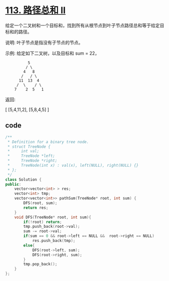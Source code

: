 # [113. 路径总和 II](https://leetcode-cn.com/problems/path-sum-ii/)

给定一个二叉树和一个目标和，找到所有从根节点到叶子节点路径总和等于给定目标和的路径。

说明: 叶子节点是指没有子节点的节点。

示例:
给定如下二叉树，以及目标和 sum = 22，

              5
             / \
            4   8
           /   / \
          11  13  4
         /  \    / \
        7    2  5   1
返回:

[
   [5,4,11,2],
   [5,8,4,5]
]

## code

```c++
/**
 * Definition for a binary tree node.
 * struct TreeNode {
 *     int val;
 *     TreeNode *left;
 *     TreeNode *right;
 *     TreeNode(int x) : val(x), left(NULL), right(NULL) {}
 * };
 */
class Solution {
public:
    vector<vector<int> > res;
    vector<int> tmp;
    vector<vector<int>> pathSum(TreeNode* root, int sum) {
        DFS(root, sum);
        return res;
    }
    void DFS(TreeNode* root, int sum){
        if(!root) return;
        tmp.push_back(root->val);
        sum -= root->val;
        if(sum == 0 && root->left == NULL &&  root->right == NULL)
            res.push_back(tmp);
        else{
            DFS(root->left, sum);
            DFS(root->right, sum);
        }
        tmp.pop_back();
    }
};
```
